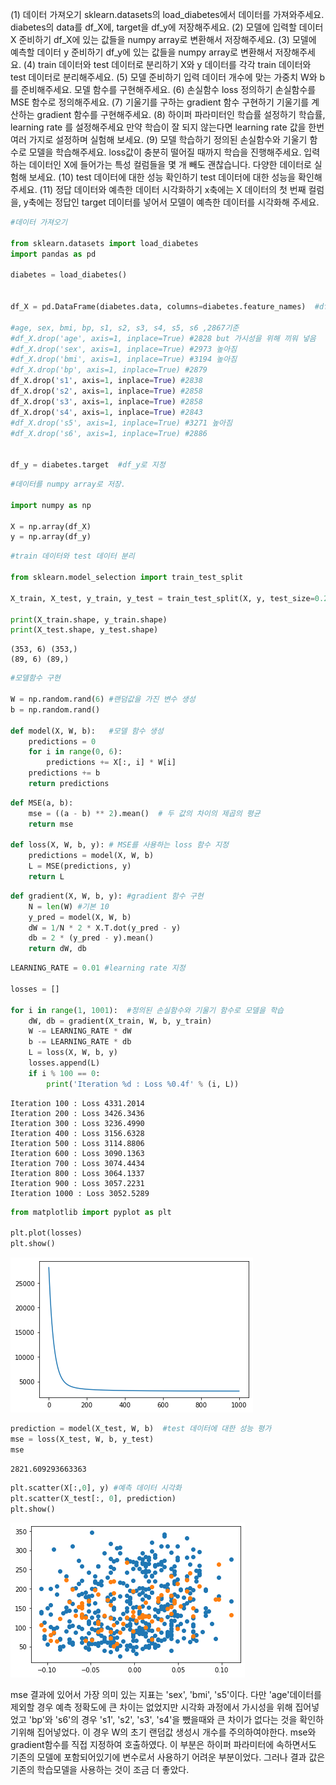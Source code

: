 (1) 데이터 가져오기
sklearn.datasets의 load_diabetes에서 데이터를 가져와주세요.
diabetes의 data를 df_X에, target을 df_y에 저장해주세요.
(2) 모델에 입력할 데이터 X 준비하기
df_X에 있는 값들을 numpy array로 변환해서 저장해주세요.
(3) 모델에 예측할 데이터 y 준비하기
df_y에 있는 값들을 numpy array로 변환해서 저장해주세요.
(4) train 데이터와 test 데이터로 분리하기
X와 y 데이터를 각각 train 데이터와 test 데이터로 분리해주세요.
(5) 모델 준비하기
입력 데이터 개수에 맞는 가중치 W와 b를 준비해주세요.
모델 함수를 구현해주세요.
(6) 손실함수 loss 정의하기
손실함수를 MSE 함수로 정의해주세요.
(7) 기울기를 구하는 gradient 함수 구현하기
기울기를 계산하는 gradient 함수를 구현해주세요.
(8) 하이퍼 파라미터인 학습률 설정하기
학습률, learning rate 를 설정해주세요
만약 학습이 잘 되지 않는다면 learning rate 값을 한번 여러 가지로 설정하며 실험해 보세요.
(9) 모델 학습하기
정의된 손실함수와 기울기 함수로 모델을 학습해주세요.
loss값이 충분히 떨어질 때까지 학습을 진행해주세요.
입력하는 데이터인 X에 들어가는 특성 컬럼들을 몇 개 빼도 괜찮습니다. 다양한 데이터로 실험해 보세요.
(10) test 데이터에 대한 성능 확인하기
test 데이터에 대한 성능을 확인해주세요.
(11) 정답 데이터와 예측한 데이터 시각화하기
x축에는 X 데이터의 첫 번째 컬럼을, y축에는 정답인 target 데이터를 넣어서 모델이 예측한 데이터를 시각화해 주세요.


```python
#데이터 가져오기

from sklearn.datasets import load_diabetes
import pandas as pd

diabetes = load_diabetes()


df_X = pd.DataFrame(diabetes.data, columns=diabetes.feature_names)  #df_X로 지정

#age, sex, bmi, bp, s1, s2, s3, s4, s5, s6 ,2867기준
#df_X.drop('age', axis=1, inplace=True) #2828 but 가시성을 위해 끼워 넣음
#df_X.drop('sex', axis=1, inplace=True) #2973 높아짐
#df_X.drop('bmi', axis=1, inplace=True) #3194 높아짐
#df_X.drop('bp', axis=1, inplace=True) #2879
df_X.drop('s1', axis=1, inplace=True) #2838
df_X.drop('s2', axis=1, inplace=True) #2858
df_X.drop('s3', axis=1, inplace=True) #2858
df_X.drop('s4', axis=1, inplace=True) #2843
#df_X.drop('s5', axis=1, inplace=True) #3271 높아짐
#df_X.drop('s6', axis=1, inplace=True) #2886


df_y = diabetes.target  #df_y로 지정
```


```python
#데이터를 numpy array로 저장.

import numpy as np

X = np.array(df_X)
y = np.array(df_y)
```


```python
#train 데이터와 test 데이터 분리

from sklearn.model_selection import train_test_split

X_train, X_test, y_train, y_test = train_test_split(X, y, test_size=0.2, random_state=42)

print(X_train.shape, y_train.shape)
print(X_test.shape, y_test.shape)
```

    (353, 6) (353,)
    (89, 6) (89,)



```python
#모델함수 구현

W = np.random.rand(6) #랜덤값을 가진 변수 생성
b = np.random.rand()

def model(X, W, b):   #모델 함수 생성
    predictions = 0
    for i in range(0, 6):
        predictions += X[:, i] * W[i]
    predictions += b
    return predictions
```


```python
def MSE(a, b):
    mse = ((a - b) ** 2).mean()  # 두 값의 차이의 제곱의 평균
    return mse

def loss(X, W, b, y): # MSE를 사용하는 loss 함수 지정
    predictions = model(X, W, b)
    L = MSE(predictions, y)
    return L
```


```python
def gradient(X, W, b, y): #gradient 함수 구현
    N = len(W) #기본 10
    y_pred = model(X, W, b)
    dW = 1/N * 2 * X.T.dot(y_pred - y)
    db = 2 * (y_pred - y).mean()
    return dW, db

```


```python
LEARNING_RATE = 0.01 #learning rate 지정

losses = []

for i in range(1, 1001):  #정의된 손실함수와 기울기 함수로 모델을 학습
    dW, db = gradient(X_train, W, b, y_train)
    W -= LEARNING_RATE * dW
    b -= LEARNING_RATE * db
    L = loss(X, W, b, y)
    losses.append(L)
    if i % 100 == 0:
        print('Iteration %d : Loss %0.4f' % (i, L))
```

    Iteration 100 : Loss 4331.2014
    Iteration 200 : Loss 3426.3436
    Iteration 300 : Loss 3236.4990
    Iteration 400 : Loss 3156.6328
    Iteration 500 : Loss 3114.8806
    Iteration 600 : Loss 3090.1363
    Iteration 700 : Loss 3074.4434
    Iteration 800 : Loss 3064.1337
    Iteration 900 : Loss 3057.2231
    Iteration 1000 : Loss 3052.5289



```python
from matplotlib import pyplot as plt

plt.plot(losses)
plt.show()
```


![png](output_8_0.png)



```python
prediction = model(X_test, W, b)  #test 데이터에 대한 성능 평가
mse = loss(X_test, W, b, y_test)
mse
```




    2821.609293663363




```python
plt.scatter(X[:,0], y) #예측 데이터 시각화
plt.scatter(X_test[:, 0], prediction)
plt.show()
```


![png](output_10_0.png)


mse 결과에 있어서 가장 의미 있는 지표는 'sex', 'bmi', 's5'이다. 다만 'age'데이터를 제외할 경우 예측 정확도에 큰 차이는 없었지만 시각화 과정에서 가시성을 위해 집어넣었고 'bp'와 's6'의 경우 's1', 's2', 's3', 's4'을 뺐을때와 큰 차이가 없다는 것을 확인하기위해 집어넣었다. 이 경우 W의 초기 랜덤값 생성시 개수를 주의하여야한다.
mse와 gradient함수를 직접 지정하여 호출하였다. 이 부분은 하이퍼 파라미터에 속하면서도 기존의 모델에 포함되어있기에 변수로서 사용하기 어려운 부분이었다. 그러나 결과 값은 기존의 학습모델을 사용하는 것이 조금 더 좋았다.

